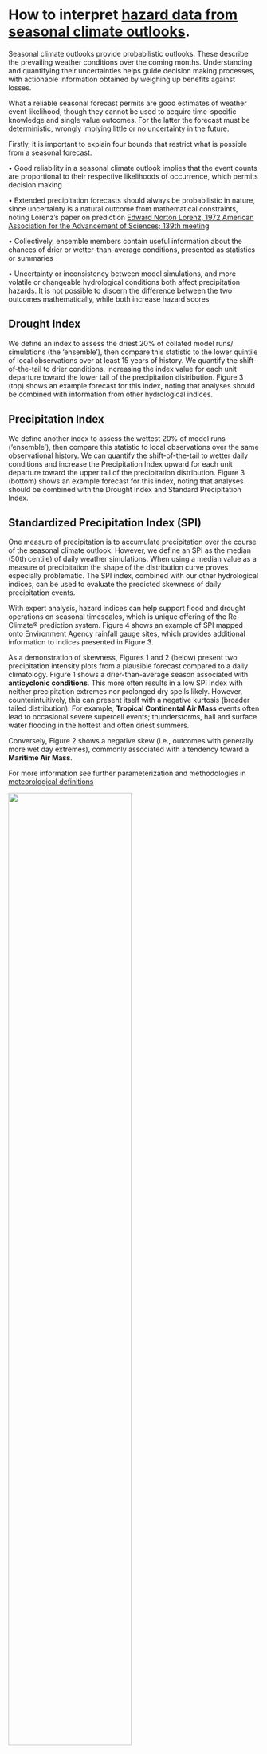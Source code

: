 # How to interpret [hazard data from seasonal climate outlooks](https://github.com/cjnankervis/Re-Climate#hazard-indices).

Seasonal climate outlooks provide probabilistic outlooks. These describe the prevailing weather conditions over the coming months. Understanding and quantifying their uncertainties helps guide decision making processes, with actionable information obtained by weighing up benefits against losses.

What a reliable seasonal forecast permits are good estimates of weather event likelihood, though they cannot be used to acquire time-specific knowledge and single value outcomes. For the latter the forecast must be deterministic, wrongly implying little or no uncertainty in the future.

Firstly, it is important to explain four bounds that restrict what is possible from a seasonal forecast.

•	Good reliability in a seasonal climate outlook implies that the event counts are proportional to their respective likelihoods of occurrence, which permits decision making

•	Extended precipitation forecasts should always be probabilistic in nature, since uncertainty is a natural outcome from mathematical constraints, noting Lorenz’s paper on prediction
[Edward Norton Lorenz, 1972 American Association for the Advancement of Sciences; 139th meeting](http://eapsweb.mit.edu/research/Lorenz/Butterfly_1972.pdf)

•	Collectively, ensemble members contain useful information about the chances of drier or wetter-than-average conditions, presented as statistics or summaries

•	Uncertainty or inconsistency between model simulations, and more volatile or changeable hydrological conditions both affect precipitation hazards. It is not possible to discern the difference between the two outcomes mathematically, while both increase hazard scores

## Drought Index
We define an index to assess the driest 20% of collated model runs/ simulations (the ‘ensemble’), then compare this statistic to the lower quintile of local observations over at least 15 years of history.
We quantify the shift-of-the-tail to drier conditions, increasing the index value for each unit departure toward the lower tail of the precipitation distribution. Figure 3 (top) shows an example forecast for this index, noting that analyses should be combined with information from other hydrological indices.

## Precipitation Index
We define another index to assess the wettest 20% of model runs (‘ensemble’), then compare this statistic to local observations over the same observational history. We can quantify the shift-of-the-tail to wetter daily conditions and increase the Precipitation Index upward for each unit departure toward the upper tail of the precipitation distribution. Figure 3 (bottom) shows an example forecast for this index, noting that analyses should be combined with the Drought Index and Standard Precipitation Index.

## Standardized Precipitation Index (SPI)
One measure of precipitation is to accumulate precipitation over the course of the seasonal climate outlook. However, we define an SPI as the median (50th centile) of daily weather simulations. When using a median value as a measure of precipitation the shape of the distribution curve proves especially problematic. The SPI index, combined with our other hydrological indices, can be used to evaluate the predicted skewness of daily precipitation events.

With expert analysis, hazard indices can help support flood and drought operations on seasonal timescales, which is unique offering of the Re-Climate® prediction system. Figure 4 shows an example of SPI mapped onto Environment Agency rainfall gauge sites, which provides additional information to indices presented in Figure 3.

As a demonstration of skewness, Figures 1 and 2 (below) present two precipitation intensity plots from a plausible forecast compared to a daily climatology. Figure 1 shows a drier-than-average season associated with **anticyclonic conditions**. This more often results in a low SPI Index with neither precipitation extremes nor prolonged dry spells likely. However, counterintuitively, this can present itself with a negative kurtosis (broader tailed distribution). For example, **Tropical Continental Air Mass** events often lead to occasional severe supercell events; thunderstorms, hail and surface water flooding in the hottest and often driest summers.

Conversely, Figure 2 shows a negative skew (i.e., outcomes with generally more wet day extremes), commonly associated with a tendency toward a **Maritime Air Mass**. 

For more information see further parameterization and methodologies in [meteorological definitions](https://github.com/cjnankervis/Re-Climate/blob/main/Meteorological_Definitions.md#hazard-indices)

<img src="https://re-climate.earth/wp-content/uploads/2023/01/Positive_Skewness.png" width="70%">

<sub><b>Figure 1. Forecasted frequency of daily precipitation plotted against their intensities (black curve) with median value (black dashed line) for a positive skew/ dry event bias. Monthly observations for the same location are shown in orange. In this example heavier precipitation events are less likely (Precipitation Index < 4), dry periods are more likely (Drought Index > 6), while the median ‘average’ of daily precipitation is less than the climatological average (SPI < 4).</b></sub>
  
<img src="https://re-climate.earth/wp-content/uploads/2023/01/Negative_Skewness.png" width="70%">

<sub><b>Figure 2. As in Figure 1, but with a negative skew/ wet event bias. Heavier daily precipitation events are more likely in this example (Precipitation Index > 6), dry periods are less likely (Drought Index < 4), while the median of daily precipitation is more than the monthly climatological average at the same location (SPI > 6).</b></sub>

## [Analysis of climate hazards](https://github.com/cjnankervis/Re-Climate#hazard-indices).
With the two indices described above there are four possible seasonal outlook hazards scenarios:

### A.	Drought Index > 6, Precipitation Index > 6

High hazard scenario with seasonal precipitation more ‘labile’ during the period e.g., extended dry conditions intermixed with extremes of heavier precipitation, or higher uncertainty and inconsistency between model simulations compared to average. This scenario implies more dry periods and daily precipitation extremes in the forecast.

### B.	Drought Index < 4, Precipitation Index < 4

Low hazard scenario with seasonal precipitation likely to be less variable (largely unchangeable) during the period e.g., consistently damp or moderately wet conditions with no extremes of heavier precipitation, or higher confidence in the model simulations centred around the climatological average. This scenario implies lower chances of extended dry periods and daily precipitation extremes.

### C.	Drought Index > 6, Precipitation Index < 4

Mixed scenario with a dry bias. Extended periods of dry weather are more likely than average, with a reduced likelihood and/ or intensity of extreme precipitation events with fewer wet ensemble members.

### D.	Drought Index < 4, Precipitation Index > 6

Mixed scenario with a wet bias. Extended dry periods are less likely than average, with a higher-than-average likelihood and/ or intensity of extreme precipitation events with more wet ensemble members.

## Graphics showing a worked example

<img src="https://re-climate.earth/wp-content/uploads/2023/01/Precip_Index.png" width="70%">
<img src="https://re-climate.earth/wp-content/uploads/2023/01/Drought_Index.png" width="70%">

<sub><b>Figure 3. Seasonal climate outlooks showing Precipitation Index (80th centile shift-of-the-tail, top) and Drought Index (20th centile shift-of-the-tail, bottom) annotated with analysis of hazards. High hazard scenario (A), Low hazard scenario (B), Mixed scenario with a dry bias (C), Mixed scenario with a wet bias (D).</b></sub>

<img src="https://re-climate.earth/wp-content/uploads/2023/01/SPI_Index.png" width="63%">

<sub><b>Figure 4. Seasonal climate outlooks showing Standardized Precipitation Index (50th centile analysis) for the same month's forecast as Figure 1. The forecast shows that in terms of the central likelihood value for daily precipitation intensity the English Midlands and Northeast England may see more rainy days than usual even though the chances of extreme downpours is reduced (see negative skew in Figure 2). Southeast England on the other hand likely to experience less rainy days and more dry days than average, though according to the Precipitation Index shows a higher-than-average chance of extreme daily precipitation events (indicated in Figure 1). For this region (marked ‘D’ in Figure 3) a positive skew is likely to increase the total accumulated precipitation toward a wetter-than-average season.</b></sub>
